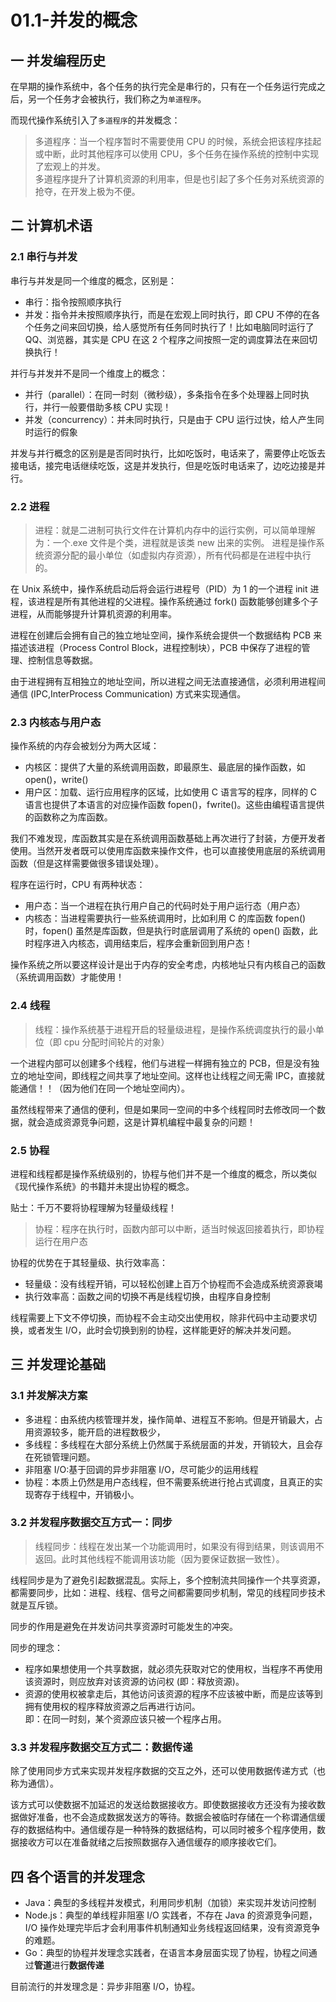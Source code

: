 # 01.1-并发的概念

## 一 并发编程历史

在早期的操作系统中，各个任务的执行完全是串行的，只有在一个任务运行完成之后，另一个任务才会被执行，我们称之为`单道程序`。

而现代操作系统引入了`多道程序`的并发概念：

> 多道程序：当一个程序暂时不需要使用 CPU 的时候，系统会把该程序挂起或中断，此时其他程序可以使用 CPU，多个任务在操作系统的控制中实现了宏观上的并发。  
> 多道程序提升了计算机资源的利用率，但是也引起了多个任务对系统资源的抢夺，在开发上极为不便。

## 二 计算机术语

### 2.1 串行与并发

串行与并发是同一个维度的概念，区别是：

- 串行：指令按照顺序执行
- 并发：指令并未按照顺序执行，而是在宏观上同时执行，即 CPU 不停的在各个任务之间来回切换，给人感觉所有任务同时执行了！比如电脑同时运行了 QQ、浏览器，其实是 CPU 在这 2 个程序之间按照一定的调度算法在来回切换执行！

并行与并发并不是同一个维度上的概念：

- 并行（parallel）：在同一时刻（微秒级），多条指令在多个处理器上同时执行，并行一般要借助多核 CPU 实现！
- 并发（concurrency）：并未同时执行，只是由于 CPU 运行过快，给人产生同时运行的假象

并发与并行概念的区别是是否同时执行，比如吃饭时，电话来了，需要停止吃饭去接电话，接完电话继续吃饭，这是并发执行，但是吃饭时电话来了，边吃边接是并行。

### 2.2 进程

> 进程：就是二进制可执行文件在计算机内存中的运行实例，可以简单理解为：一个.exe 文件是个类，进程就是该类 new 出来的实例。
> 进程是操作系统资源分配的最小单位（如虚拟内存资源），所有代码都是在进程中执行的。

在 Unix 系统中，操作系统启动后将会运行进程号（PID）为 1 的一个进程 init 进程，该进程是所有其他进程的父进程。操作系统通过 fork() 函数能够创建多个子进程，从而能够提升计算机资源的利用率。

进程在创建后会拥有自己的独立地址空间，操作系统会提供一个数据结构 PCB 来描述该进程（Process Control Block，进程控制块），PCB 中保存了进程的管理、控制信息等数据。

由于进程拥有互相独立的地址空间，所以进程之间无法直接通信，必须利用进程间通信 (IPC,InterProcess Communication) 方式来实现通信。

### 2.3 内核态与用户态

操作系统的内存会被划分为两大区域：

- 内核区：提供了大量的系统调用函数，即最原生、最底层的操作函数，如 open()，write()
- 用户区：加载、运行应用程序的区域，比如使用 C 语言写的程序，同样的 C 语言也提供了本语言的对应操作函数 fopen()，fwrite()。这些由编程语言提供的函数称之为库函数。

我们不难发现，库函数其实是在系统调用函数基础上再次进行了封装，方便开发者使用。当然开发者既可以使用库函数来操作文件，也可以直接使用底层的系统调用函数（但是这样需要做很多错误处理）。

程序在运行时，CPU 有两种状态：

- 用户态：当一个进程在执行用户自己的代码时处于用户运行态（用户态）
- 内核态：当进程需要执行一些系统调用时，比如利用 C 的库函数 fopen() 时，fopen() 虽然是库函数，但是执行时底层调用了系统的 open() 函数，此时程序进入内核态，调用结束后，程序会重新回到用户态！

操作系统之所以要这样设计是出于内存的安全考虑，内核地址只有内核自己的函数（系统调用函数）才能使用！

### 2.4 线程

> 线程：操作系统基于进程开启的轻量级进程，是操作系统调度执行的最小单位（即 cpu 分配时间轮片的对象）

一个进程内部可以创建多个线程，他们与进程一样拥有独立的 PCB，但是没有独立的地址空间，即线程之间共享了地址空间。这样也让线程之间无需 IPC，直接就能通信！！（因为他们在同一个地址空间内）。

虽然线程带来了通信的便利，但是如果同一空间的中多个线程同时去修改同一个数据，就会造成资源竞争问题，这是计算机编程中最复杂的问题！

### 2.5 协程

进程和线程都是操作系统级别的，协程与他们并不是一个维度的概念，所以类似《现代操作系统》的书籍并未提出协程的概念。

贴士：千万不要将协程理解为轻量级线程！

> 协程：程序在执行时，函数内部可以中断，适当时候返回接着执行，即协程运行在用户态

协程的优势在于其轻量级、执行效率高：

- 轻量级：没有线程开销，可以轻松创建上百万个协程而不会造成系统资源衰竭
- 执行效率高：函数之间的切换不再是线程切换，由程序自身控制

线程需要上下文不停切换，而协程不会主动交出使用权，除非代码中主动要求切换，或者发生 I/O，此时会切换到别的协程，这样能更好的解决并发问题。

## 三 并发理论基础

### 3.1 并发解决方案

- 多进程：由系统内核管理并发，操作简单、进程互不影响。但是开销最大，占用资源较多，能开启的进程数极少，
- 多线程：多线程在大部分系统上仍然属于系统层面的并发，开销较大，且会存在死锁管理问题。
- 非阻塞 I/O:基于回调的异步非阻塞 I/O，尽可能少的运用线程
- 协程：本质上仍然是用户态线程，但不需要系统进行抢占式调度，且真正的实现寄存于线程中，开销极小。

### 3.2 并发程序数据交互方式一：同步

> 线程同步：线程在发出某一个功能调用时，如果没有得到结果，则该调用不返回。此时其他线程不能调用该功能（因为要保证数据一致性）。

线程同步是为了避免引起数据混乱。实际上，多个控制流共同操作一个共享资源，都需要同步，比如：进程、线程、信号之间都需要同步机制，常见的线程同步技术就是互斥锁。

同步的作用是避免在并发访问共享资源时可能发生的冲突。

同步的理念：

- 程序如果想使用一个共享数据，就必须先获取对它的使用权，当程序不再使用该资源时，则应放弃对该资源的访问权 (即：释放资源)。
- 资源的使用权被拿走后，其他访问该资源的程序不应该被中断，而是应该等到拥有使用权的程序释放资源之后再进行访问。  
  即：在同一时刻，某个资源应该只被一个程序占用。

### 3.3 并发程序数据交互方式二：数据传递

除了使用同步方式来实现并发程序数据的交互之外，还可以使用数据传递方式（也称为通信）。

该方式可以使数据不加延迟的发送给数据接收方。即使数据接收方还没有为接收数据做好准备，也不会造成数据发送方的等待。数据会被临时存储在一个称谓通信缓存的数据结构中。通信缓存是一种特殊的数据结构，可以同时被多个程序使用，数据接收方可以在准备就绪之后按照数据存入通信缓存的顺序接收它们。

## 四 各个语言的并发理念

- Java：典型的多线程并发模式，利用同步机制（加锁）来实现并发访问控制
- Node.js：典型的单线程非阻塞 I/O 实践者，不存在 Java 的资源竞争问题，I/O 操作处理完毕后才会利用事件机制通知业务线程返回结果，没有资源竞争的难题。
- Go：典型的协程并发理念实践者，在语言本身层面实现了协程，协程之间通过**管道**进行**数据传递**

目前流行的并发理念是：异步非阻塞 I/O，协程。
